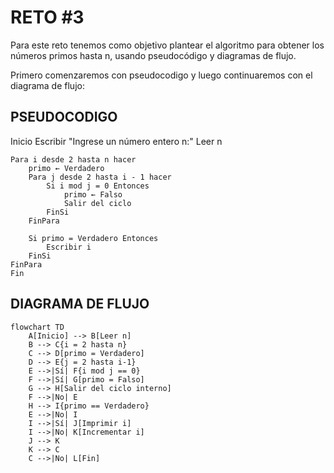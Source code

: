 # RETO #3
Para este reto tenemos como objetivo plantear el algoritmo para obtener los números primos hasta n, usando pseudocódigo y diagramas de flujo.

Primero comenzaremos con pseudocodigo y luego continuaremos con el diagrama de flujo:

## PSEUDOCODIGO

Inicio
    Escribir "Ingrese un número entero n:"
    Leer n

    Para i desde 2 hasta n hacer
        primo ← Verdadero
        Para j desde 2 hasta i - 1 hacer
            Si i mod j = 0 Entonces
                primo ← Falso
                Salir del ciclo
            FinSi
        FinPara

        Si primo = Verdadero Entonces
            Escribir i
        FinSi
    FinPara
    Fin

## DIAGRAMA DE FLUJO

```mermaid
flowchart TD
    A[Inicio] --> B[Leer n]
    B --> C{i = 2 hasta n}
    C --> D[primo = Verdadero]
    D --> E{j = 2 hasta i-1}
    E -->|Sí| F{i mod j == 0}
    F -->|Sí| G[primo = Falso]
    G --> H[Salir del ciclo interno]
    F -->|No| E
    H --> I{primo == Verdadero}
    E -->|No| I
    I -->|Sí| J[Imprimir i]
    I -->|No| K[Incrementar i]
    J --> K
    K --> C
    C -->|No| L[Fin]
```
